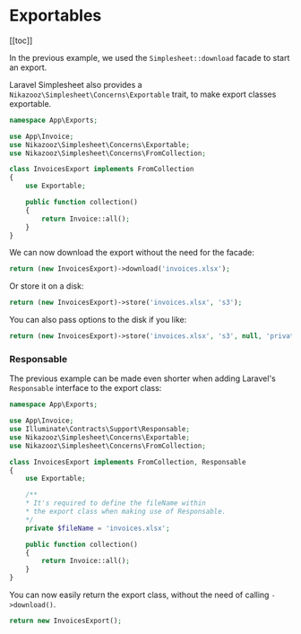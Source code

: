 # Exportables

[[toc]]

In the previous example, we used the `Simplesheet::download` facade to start an export.

Laravel Simplesheet also provides a `Nikazooz\Simplesheet\Concerns\Exportable` trait, to make export classes exportable.

```php
namespace App\Exports;

use App\Invoice;
use Nikazooz\Simplesheet\Concerns\Exportable;
use Nikazooz\Simplesheet\Concerns\FromCollection;

class InvoicesExport implements FromCollection
{
    use Exportable;

    public function collection()
    {
        return Invoice::all();
    }
}
```

We can now download the export without the need for the facade:

```php
return (new InvoicesExport)->download('invoices.xlsx');
```

Or store it on a disk:

```php
return (new InvoicesExport)->store('invoices.xlsx', 's3');
```

You can also pass options to the disk if you like:

```php
return (new InvoicesExport)->store('invoices.xlsx', 's3', null, 'private');
```

### Responsable

The previous example can be made even shorter when adding Laravel's `Responsable` interface to the export class:

```php
namespace App\Exports;

use App\Invoice;
use Illuminate\Contracts\Support\Responsable;
use Nikazooz\Simplesheet\Concerns\Exportable;
use Nikazooz\Simplesheet\Concerns\FromCollection;

class InvoicesExport implements FromCollection, Responsable
{
    use Exportable;

    /**
    * It's required to define the fileName within
    * the export class when making use of Responsable.
    */
    private $fileName = 'invoices.xlsx';

    public function collection()
    {
        return Invoice::all();
    }
}
```

You can now easily return the export class, without the need of calling `->download()`.

```php
return new InvoicesExport();
```
